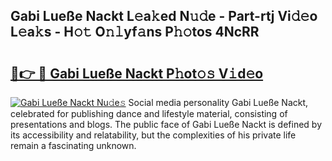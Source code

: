 ## Gabi Lueße Nackt L𝚎a𝚔ed N𝚞𝚍e - Part-rtj Vi𝚍𝚎o L𝚎a𝚔s - H𝚘𝚝 O𝚗𝚕yf𝚊ns P𝚑𝚘tos 4NcRR

# <h2><a href="http://kf63pq5.oniu.top/?m=Gabi+Lue%c3%9fe+Nackt">🔗👉 🔴 Gabi Lueße Nackt P𝚑ot𝚘𝚜 V𝚒d𝚎o</a></h2>

[![Gabi Lueße Nackt Nu𝚍e𝚜](https://i.imgur.com/0qMVB7G.gif)](http://kf63pq5.oniu.top/?m=Gabi+Lue%c3%9fe+Nackt)
Social media personality Gabi Lueße Nackt, celebrated for publishing dance and lifestyle material, consisting of presentations and blogs. The public face of Gabi Lueße Nackt is defined by its accessibility and relatability, but the complexities of his private life remain a fascinating unknown.  

